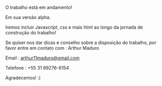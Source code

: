 O trabalho está em andamento!

Em sua versão alpha.

Iremos incluir Javascript, css e mais html ao longo da jornada de construção do trabalho!

Se quiser nos dar dicas e conselho sobre a disposição do trabalho, por favor entre em contato com : Arthur Maduro 

Email : arthur11maduro@gmail.com

Telefone : +55 31 99276-6154

Agradecemos! :)
